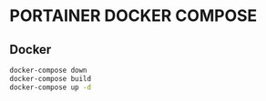 # PORTAINER DOCKER COMPOSE

## Docker

```sh
docker-compose down
docker-compose build
docker-compose up -d
```

